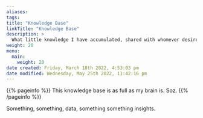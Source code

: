 ```yaml
---
aliases: 
tags: 
title: "Knowledge Base"
linkTitle: "Knowledge Base"
description: >
  What little knowledge I have accumulated, shared with whomever desires it
weight: 20
menu:
  main:
    weight: 20
date created: Friday, March 18th 2022, 4:53:03 pm
date modified: Wednesday, May 25th 2022, 11:42:16 pm
---
```


{{% pageinfo %}}
This knowledge base is as full as my brain is. Soz.
{{% /pageinfo %}}

Something, something, data, something something insights.
